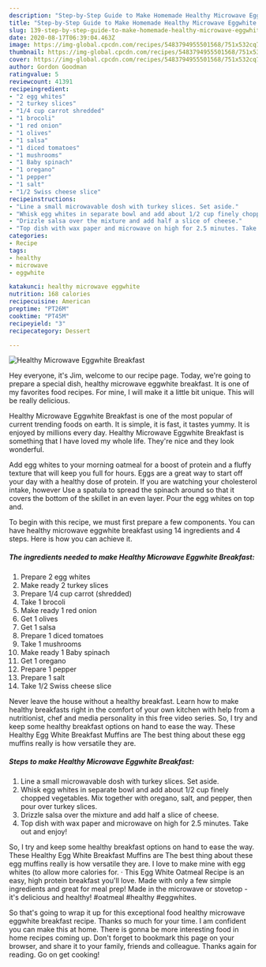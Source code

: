 ```yaml
---
description: "Step-by-Step Guide to Make Homemade Healthy Microwave Eggwhite Breakfast"
title: "Step-by-Step Guide to Make Homemade Healthy Microwave Eggwhite Breakfast"
slug: 139-step-by-step-guide-to-make-homemade-healthy-microwave-eggwhite-breakfast
date: 2020-08-17T06:39:04.463Z
image: https://img-global.cpcdn.com/recipes/5483794955501568/751x532cq70/healthy-microwave-eggwhite-breakfast-recipe-main-photo.jpg
thumbnail: https://img-global.cpcdn.com/recipes/5483794955501568/751x532cq70/healthy-microwave-eggwhite-breakfast-recipe-main-photo.jpg
cover: https://img-global.cpcdn.com/recipes/5483794955501568/751x532cq70/healthy-microwave-eggwhite-breakfast-recipe-main-photo.jpg
author: Gordon Goodman
ratingvalue: 5
reviewcount: 41391
recipeingredient:
- "2 egg whites"
- "2 turkey slices"
- "1/4 cup carrot shredded"
- "1 brocoli"
- "1 red onion"
- "1 olives"
- "1 salsa"
- "1 diced tomatoes"
- "1 mushrooms"
- "1 Baby spinach"
- "1 oregano"
- "1 pepper"
- "1 salt"
- "1/2 Swiss cheese slice"
recipeinstructions:
- "Line a small microwavable dosh with turkey slices. Set aside."
- "Whisk egg whites in separate bowl and add about 1/2 cup finely chopped vegetables. Mix together with oregano, salt, and pepper, then pour over turkey slices."
- "Drizzle salsa over the mixture and add half a slice of cheese."
- "Top dish with wax paper and microwave on high for 2.5 minutes. Take out and enjoy!"
categories:
- Recipe
tags:
- healthy
- microwave
- eggwhite

katakunci: healthy microwave eggwhite 
nutrition: 168 calories
recipecuisine: American
preptime: "PT26M"
cooktime: "PT45M"
recipeyield: "3"
recipecategory: Dessert

---
```



![Healthy Microwave Eggwhite Breakfast](https://img-global.cpcdn.com/recipes/5483794955501568/751x532cq70/healthy-microwave-eggwhite-breakfast-recipe-main-photo.jpg)

Hey everyone, it's Jim, welcome to our recipe page. Today, we're going to prepare a special dish, healthy microwave eggwhite breakfast. It is one of my favorites food recipes. For mine, I will make it a little bit unique. This will be really delicious.

Healthy Microwave Eggwhite Breakfast is one of the most popular of current trending foods on earth. It is simple, it is fast, it tastes yummy. It is enjoyed by millions every day. Healthy Microwave Eggwhite Breakfast is something that I have loved my whole life. They're nice and they look wonderful.

Add egg whites to your morning oatmeal for a boost of protein and a fluffy texture that will keep you full for hours. Eggs are a great way to start off your day with a healthy dose of protein. If you are watching your cholesterol intake, however Use a spatula to spread the spinach around so that it covers the bottom of the skillet in an even layer. Pour the egg whites on top and.


To begin with this recipe, we must first prepare a few components. You can have healthy microwave eggwhite breakfast using 14 ingredients and 4 steps. Here is how you can achieve it.

<!--inarticleads1-->

##### The ingredients needed to make Healthy Microwave Eggwhite Breakfast:

1. Prepare 2 egg whites
1. Make ready 2 turkey slices
1. Prepare 1/4 cup carrot (shredded)
1. Take 1 brocoli
1. Make ready 1 red onion
1. Get 1 olives
1. Get 1 salsa
1. Prepare 1 diced tomatoes
1. Take 1 mushrooms
1. Make ready 1 Baby spinach
1. Get 1 oregano
1. Prepare 1 pepper
1. Prepare 1 salt
1. Take 1/2 Swiss cheese slice


Never leave the house without a healthy breakfast. Learn how to make healthy breakfasts right in the comfort of your own kitchen with help from a nutritionist, chef and media personality in this free video series. So, I try and keep some healthy breakfast options on hand to ease the way. These Healthy Egg White Breakfast Muffins are The best thing about these egg muffins really is how versatile they are. 

<!--inarticleads2-->

##### Steps to make Healthy Microwave Eggwhite Breakfast:

1. Line a small microwavable dosh with turkey slices. Set aside.
1. Whisk egg whites in separate bowl and add about 1/2 cup finely chopped vegetables. Mix together with oregano, salt, and pepper, then pour over turkey slices.
1. Drizzle salsa over the mixture and add half a slice of cheese.
1. Top dish with wax paper and microwave on high for 2.5 minutes. Take out and enjoy!


So, I try and keep some healthy breakfast options on hand to ease the way. These Healthy Egg White Breakfast Muffins are The best thing about these egg muffins really is how versatile they are. I love to make mine with egg whites (to allow more calories for. · This Egg White Oatmeal Recipe is an easy, high protein breakfast you&#39;ll love. Made with only a few simple ingredients and great for meal prep! Made in the microwave or stovetop - it&#39;s delicious and healthy! #oatmeal #healthy #eggwhites. 

So that's going to wrap it up for this exceptional food healthy microwave eggwhite breakfast recipe. Thanks so much for your time. I am confident you can make this at home. There is gonna be more interesting food in home recipes coming up. Don't forget to bookmark this page on your browser, and share it to your family, friends and colleague. Thanks again for reading. Go on get cooking!
